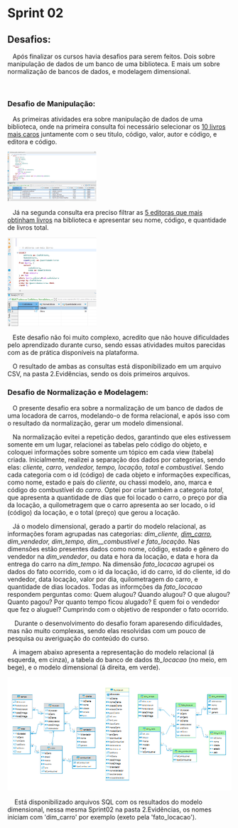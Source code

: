 # Sprint 02
## Desafios:
&nbsp;&nbsp;&nbsp;Após finalizar os cursos havia desafios para serem feitos. Dois sobre manipulação de dados de um banco de uma biblioteca. E mais um sobre normalização de bancos de dados, e modelagem dimensional. <p>
&nbsp;&nbsp;&nbsp; 
<p>
<p>

### Desafio de Manipulação:
&nbsp;&nbsp;&nbsp;As primeiras atividades era sobre manipulação de dados de uma biblioteca, onde na primeira consulta  foi necessário selecionar os [10 livros mais caros](https://github.com/rehbeinp/EstagioC_UOL/blob/main/Sprint02/3.Provas_Desafios/2.livros_mais_caros.csv) juntamente com o seu titulo, código, valor, autor e código, e editora e código.
<p>
<img src=../imgs/livrosmaiscaros.png width=200> 
<p>

&nbsp;&nbsp;&nbsp;Já na segunda consulta era preciso filtrar as  [5 editoras que mais obtinham livros](https://github.com/rehbeinp/EstagioC_UOL/blob/main/Sprint02/3.Provas_Desafios/1.editora_mais_livros.csv) na biblioteca e apresentar seu nome, código, e quantidade de livros total.
<p>
<img src=../imgs/maislivros.png width=200> <p>
&nbsp;&nbsp;&nbsp;Este desafio não foi muito complexo, acredito que não houve dificuldades pelo aprendizado durante curso, sendo essas atividades muitos parecidas com as de prática disponíveis na plataforma.
<p>&nbsp;&nbsp;&nbsp;O resultado de ambas as consultas está disponibilizado em um arquivo CSV, na pasta 2.Evidências, sendo os dois primeiros arquivos.<p>

### Desafio de Normalização e Modelagem:
&nbsp;&nbsp;&nbsp;O presente desafio era sobre a normalização de um banco de dados de uma locadora de carros, modelando-o de forma relacional, e após isso com o resultado da normalização, gerar um modelo dimensional.
<p>

&nbsp;&nbsp;&nbsp;Na normalização evitei a repetição dedos, garantindo que eles estivessem somente em um lugar, relacionei as tabelas pelo código do objeto, e coloquei informações sobre somente um tópico em cada view (tabela) criada. Inicialmente, realizei a separação dos dados por categorias, sendo elas: _cliente, carro, vendedor, tempo, locação, total_ e _combustível_. Sendo cada categoria com o id (código) de cada objeto e informações expecíficas, como nome, estado e país do _cliente_, ou chassi modelo, ano, marca e código do combustível do _carro_. Optei por criar também a categoria _total_, que apresenta a quantidade de dias que foi locado o carro, o preço por dia da locação, a quilometragem que o carro apresenta ao ser locado, o id (código) da locação, e o total (preço) que gerou a locação.
<p>

&nbsp;&nbsp;&nbsp;Já o modelo dimensional, gerado a partir do modelo relacional, as informações foram agrupadas nas categorias: *dim_cliente, [dim_carro](https://github.com/rehbeinp/EstagioC_UOL/blob/main/Sprint02/3.Provas_Desafios/dim_carro_202405171446.sql), dim_vendedor, dim_tempo, dim__combustível *e* fato_locação*. Nas dimensões estão presentes dados como nome, código, estado e gênero do vendedor na *dim_vendedor*, ou data e hora da locação, e data e hora da entrega do carro na *dim_tempo*. Na dimensão *fato_locacao* agrupei os dados do fato ocorrido, com o id da locação, id do carro, id do cliente, id do vendedor, data locação, valor por dia, quilometragem do carro, e quantidade de dias locados. Todas as informções da *fato_locacao* respondem perguntas como: Quem alugou? Quando alugou? O que alugou? Quanto pagou? Por quanto tempo ficou alugado? E quem foi o vendedor que fez o aluguel? Cumprindo com o objetivo de responder o fato ocorrido. <p>
&nbsp;&nbsp;&nbsp; Durante o desenvolvimento do desafio foram aparesendo dificuldades, mas não muito complexas, sendo elas resolvidas com um pouco de pesquisa ou averiguação do conteúdo do curso.

&nbsp;&nbsp;&nbsp;A imagem abaixo apresenta a representação do modelo relacional (á esquerda, em cinza), a tabela do banco de dados *tb_locacao* (no meio, em bege), e o modelo dimensional (á direita, em verde). <p>
<img src=../imgs/ModeloRelacional_e_Dimencinal.png width=600> <p>
&nbsp;&nbsp;&nbsp; Está disponibilizado arquivos SQL com os resultados do modelo dimensional, nessa mesma Sprint02 na pasta 2.Evidências, os nomes iniciam com 'dim_carro' por exemplo (exeto pela 'fato_locacao').
